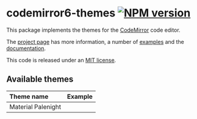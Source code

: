 <!-- NOTE: README.md is generated from src/README.md -->

# codemirror6-themes [![NPM version](https://img.shields.io/npm/v/ivqonsanada/codemirror6themes.svg)](https://www.npmjs.org/package/codemirror6-themes)

This package implements the themes for the [CodeMirror](https://codemirror.net/6/) code editor.

The [project page](https://codemirror.net/6/) has more information, a number of [examples](https://codemirror.net/6/examples/) and the [documentation](https://codemirror.net/6/docs/).

This code is released under an [MIT license](https://github.com/ivqonsanada/codemirror6-themes/tree/main/LICENSE).

## Available themes

| Theme name         | Example |
| :----------------- | ------: |
| Material Palenight |         |
